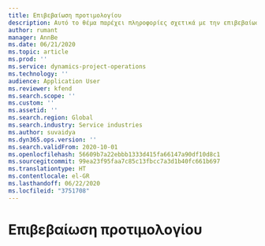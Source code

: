 ```yaml
---
title: Επιβεβαίωση προτιμολογίου
description: Αυτό το θέμα παρέχει πληροφορίες σχετικά με την επιβεβαίωση ενός προτιμολογίου.
author: rumant
manager: AnnBe
ms.date: 06/21/2020
ms.topic: article
ms.prod: ''
ms.service: dynamics-project-operations
ms.technology: ''
audience: Application User
ms.reviewer: kfend
ms.search.scope: ''
ms.custom: ''
ms.assetid: ''
ms.search.region: Global
ms.search.industry: Service industries
ms.author: suvaidya
ms.dyn365.ops.version: ''
ms.search.validFrom: 2020-10-01
ms.openlocfilehash: 56609b7a22ebbb1333d415fa66147a90df10d8c1
ms.sourcegitcommit: 99ea23f95faa7c85c13fbcc7a3d1b40fc661b697
ms.translationtype: HT
ms.contentlocale: el-GR
ms.lasthandoff: 06/22/2020
ms.locfileid: "3751708"
---
```

# <a name="confirming-a-proforma-invoice"></a>Επιβεβαίωση προτιμολογίου
